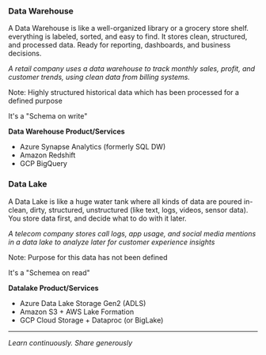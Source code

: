 ### Data Warehouse

A Data Warehouse is like a well-organized library or a grocery store shelf. everything is labeled, sorted, and easy to find. It stores clean, structured, and processed data. Ready for reporting, dashboards, and business decisions.

*A retail company uses a data warehouse to track monthly sales, profit, and customer trends, using clean data from billing systems.*

Note: Highly structured historical data which has been processed for a defined purpose

It's a "Schema on write"

**Data Warehouse Product/Services**

- Azure Synapse Analytics (formerly SQL DW)
- Amazon Redshift
- GCP BigQuery


### Data Lake

A Data Lake is like a huge water tank where all kinds of data are poured in- clean, dirty, structured, unstructured (like text, logs, videos, sensor data). You store data first, and decide what to do with it later.

*A telecom company stores call logs, app usage, and social media mentions in a data lake to analyze later for customer experience insights*

Note: Purpose for this data has not been defined

It's a "Schemea on read"

**Datalake Product/Services**

- Azure Data Lake Storage Gen2 (ADLS)
- Amazon S3 + AWS Lake Formation
- GCP Cloud Storage + Dataproc (or BigLake)


---

*Learn continuously. Share generously*


